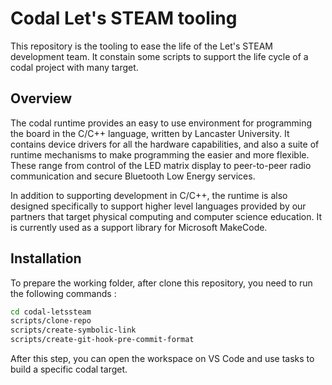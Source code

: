 # Codal Let's STEAM tooling
This repository is the tooling to ease the life of the Let's STEAM development team. It constain some scripts to support the life cycle of a codal project with many target.


## Overview

The codal runtime provides an easy to use environment for programming the board in the C/C++ language, written by Lancaster University. It contains device drivers for all the hardware capabilities, and also a suite of runtime mechanisms to make programming the easier and more flexible. These range from control of the LED matrix display to peer-to-peer radio communication and secure Bluetooth Low Energy services.

In addition to supporting development in C/C++, the runtime is also designed specifically to support higher level languages provided by our partners that target physical computing and computer science education. It is currently used as a support library for Microsoft MakeCode.

## Installation
To prepare the working folder, after clone this repository, you need to run the following commands :
```sh
cd codal-letssteam
scripts/clone-repo
scripts/create-symbolic-link
scripts/create-git-hook-pre-commit-format
```
After this step, you can open the workspace on VS Code and use tasks to build a specific codal target.
